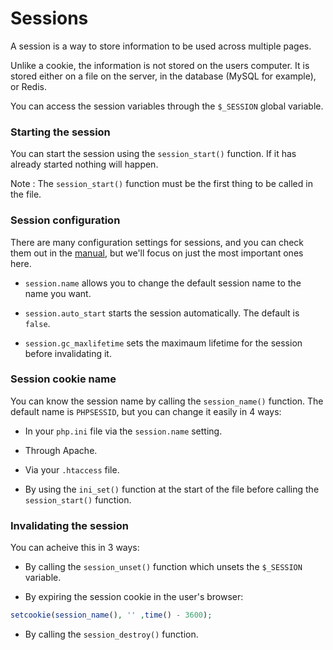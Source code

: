 # Sessions

A session is a way to store information to be used across multiple pages.

Unlike a cookie, the information is not stored on the users computer. It is stored either on a file on the server, in the database (MySQL for example), or Redis.

You can access the session variables through the `$_SESSION` global variable.

### Starting the session

You can start the session using the `session_start()` function. If it has already started nothing will happen.

Note : The `session_start()` function must be the first thing to be called in the file.

### Session configuration

There are many configuration settings for sessions, and you can check them out in the [manual](https://www.php.net/manual/en/session.configuration.php), but we'll focus on just the most important ones here.

- `session.name` allows you to change the default session name to the name you want.

- `session.auto_start` starts the session automatically. The default is `false`.

- `session.gc_maxlifetime` sets the maximaum lifetime for the session before invalidating it.

### Session cookie name

You can know the session name by calling the `session_name()` function. The default name is `PHPSESSID`, but you can change it easily in 4 ways:

- In your `php.ini` file via the `session.name` setting.

- Through Apache.

- Via your `.htaccess` file.

- By using the `ini_set()` function at the start of the file before calling the `session_start()` function.

### Invalidating the session

You can acheive this in 3 ways:

- By calling the `session_unset()` function which unsets the `$_SESSION` variable.

- By expiring the session cookie in the user's browser:
```PHP
setcookie(session_name(), '' ,time() - 3600);
```

- By calling the `session_destroy()` function.
